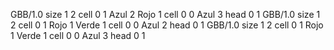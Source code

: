 <gs-board without-header> GBB/1.0
size 1 2
cell 0 1 Azul 2 Rojo 1 
cell 0 0 Azul 3 
head 0 1
 </gs-board>
<gs-board without-header> GBB/1.0
size 1 2
cell 0 1 Rojo 1 Verde 1
cell 0 0 Azul 2 
head 0 1
 </gs-board>
<gs-board without-header> GBB/1.0
size 1 2
cell 0 1 Rojo 1 Verde 1 
cell 0 0 Azul 3 
head 0 1 </gs-board>